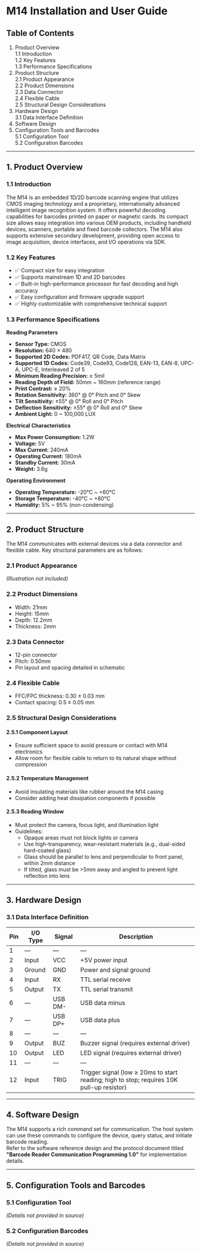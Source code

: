 # M14 Installation and User Guide

## Table of Contents

1. Product Overview  
   1.1 Introduction  
   1.2 Key Features  
   1.3 Performance Specifications
2. Product Structure  
   2.1 Product Appearance  
   2.2 Product Dimensions  
   2.3 Data Connector  
   2.4 Flexible Cable  
   2.5 Structural Design Considerations
3. Hardware Design  
   3.1 Data Interface Definition
4. Software Design
5. Configuration Tools and Barcodes  
   5.1 Configuration Tool  
   5.2 Configuration Barcodes

---

## 1. Product Overview

### 1.1 Introduction

The M14 is an embedded 1D/2D barcode scanning engine that utilizes CMOS imaging technology and a proprietary, internationally advanced intelligent image recognition system. It offers powerful decoding capabilities for barcodes printed on paper or magnetic cards. Its compact size allows easy integration into various OEM products, including handheld devices, scanners, portable and fixed barcode collectors. The M14 also supports extensive secondary development, providing open access to image acquisition, device interfaces, and I/O operations via SDK.

### 1.2 Key Features

- ✅ Compact size for easy integration
- ✅ Supports mainstream 1D and 2D barcodes
- ✅ Built-in high-performance processor for fast decoding and high accuracy
- ✅ Easy configuration and firmware upgrade support
- ✅ Highly customizable with comprehensive technical support

### 1.3 Performance Specifications

**Reading Parameters**

- **Sensor Type:** CMOS
- **Resolution:** 640 × 480
- **Supported 2D Codes:** PDF417, QR Code, Data Matrix
- **Supported 1D Codes:** Code39, Code93, Code128, EAN-13, EAN-8, UPC-A, UPC-E, Interleaved 2 of 5
- **Minimum Reading Precision:** ≥ 5mil
- **Reading Depth of Field:** 50mm ~ 160mm (reference range)
- **Print Contrast:** ≥ 20%
- **Rotation Sensitivity:** 360° @ 0° Pitch and 0° Skew
- **Tilt Sensitivity:** ±55° @ 0° Roll and 0° Pitch
- **Deflection Sensitivity:** ±55° @ 0° Roll and 0° Skew
- **Ambient Light:** 0 ~ 100,000 LUX

**Electrical Characteristics**

- **Max Power Consumption:** 1.2W
- **Voltage:** 5V
- **Max Current:** 240mA
- **Operating Current:** 180mA
- **Standby Current:** 30mA
- **Weight:** 3.6g

**Operating Environment**

- **Operating Temperature:** -20℃ ~ +60℃
- **Storage Temperature:** -40℃ ~ +80℃
- **Humidity:** 5% ~ 95% (non-condensing)

---

## 2. Product Structure

The M14 communicates with external devices via a data connector and flexible cable. Key structural parameters are as follows:

### 2.1 Product Appearance

_(Illustration not included)_

### 2.2 Product Dimensions

- Width: 21mm
- Height: 15mm
- Depth: 12.2mm
- Thickness: 2mm

### 2.3 Data Connector

- 12-pin connector
- Pitch: 0.50mm
- Pin layout and spacing detailed in schematic

### 2.4 Flexible Cable

- FFC/FPC thickness: 0.30 ± 0.03 mm
- Contact spacing: 0.5 ± 0.05 mm

### 2.5 Structural Design Considerations

#### 2.5.1 Component Layout

- Ensure sufficient space to avoid pressure or contact with M14 electronics
- Allow room for flexible cable to return to its natural shape without compression

#### 2.5.2 Temperature Management

- Avoid insulating materials like rubber around the M14 casing
- Consider adding heat dissipation components if possible

#### 2.5.3 Reading Window

- Must protect the camera, focus light, and illumination light
- Guidelines:
  - Opaque areas must not block lights or camera
  - Use high-transparency, wear-resistant materials (e.g., dual-sided hard-coated glass)
  - Glass should be parallel to lens and perpendicular to front panel, within 2mm distance
  - If tilted, glass must be >5mm away and angled to prevent light reflection into lens

---

## 3. Hardware Design

### 3.1 Data Interface Definition

| Pin | I/O Type | Signal  | Description                                                                               |
| --- | -------- | ------- | ----------------------------------------------------------------------------------------- |
| 1   | —        | —       | —                                                                                         |
| 2   | Input    | VCC     | +5V power input                                                                           |
| 3   | Ground   | GND     | Power and signal ground                                                                   |
| 4   | Input    | RX      | TTL serial receive                                                                        |
| 5   | Output   | TX      | TTL serial transmit                                                                       |
| 6   | —        | USB DM- | USB data minus                                                                            |
| 7   | —        | USB DP+ | USB data plus                                                                             |
| 8   | —        | —       | —                                                                                         |
| 9   | Output   | BUZ     | Buzzer signal (requires external driver)                                                  |
| 10  | Output   | LED     | LED signal (requires external driver)                                                     |
| 11  | —        | —       | —                                                                                         |
| 12  | Input    | TRIG    | Trigger signal (low ≥ 20ms to start reading; high to stop; requires 10K pull-up resistor) |

---

## 4. Software Design

The M14 supports a rich command set for communication. The host system can use these commands to configure the device, query status, and initiate barcode reading.  
Refer to the software reference design and the protocol document titled **"Barcode Reader Communication Programming 1.0"** for implementation details.

---

## 5. Configuration Tools and Barcodes

### 5.1 Configuration Tool

_(Details not provided in source)_

### 5.2 Configuration Barcodes

_(Details not provided in source)_
